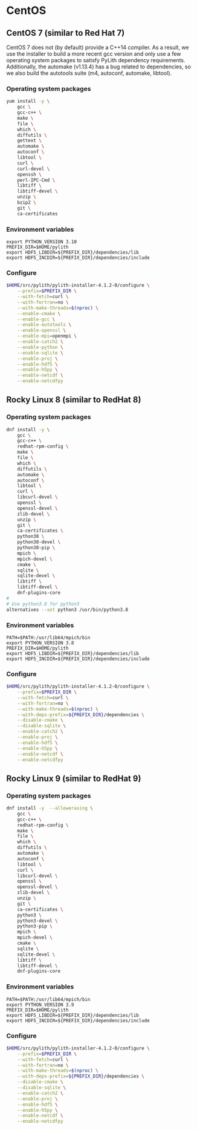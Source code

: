 # CentOS

## CentOS 7 (similar to Red Hat 7)

CentOS 7 does not (by default) provide a C++14 compiler.
As a result, we use the installer to build a more recent gcc version and only use a few operating system packages to satisfy PyLith dependency requirements.
Additionally, the automake (v1.13.4) has a bug related to dependencies, so we also build the autotools suite (m4, autoconf, automake, libtool).

### Operating system packages

```bash
yum install -y \
    gcc \
    gcc-c++ \
    make \
    file \
    which \
    diffutils \
    gettext \
    automake \
    autoconf \
    libtool \
    curl \
    curl-devel \
    openssh \
    perl-IPC-Cmd \
    libtiff \
    libtiff-devel \
    unzip \
    bzip2 \
    git \
    ca-certificates
```

### Environment variables

```
export PYTHON_VERSION 3.10
PREFIX_DIR=$HOME/pylith
export HDF5_LIBDIR=${PREFIX_DIR}/dependencies/lib
export HDF5_INCDIR=${PREFIX_DIR}/dependencies/include
```

### Configure

```bash
$HOME/src/pylith/pylith-installer-4.1.2-0/configure \
    --prefix=$PREFIX_DIR \
    --with-fetch=curl \
    --with-fortran=no \
    --with-make-threads=$(nproc) \
    --enable-cmake \
    --enable-gcc \
    --enable-autotools \
    --enable-openssl \
    --enable-mpi=openmpi \
    --enable-catch2 \
    --enable-python \
    --enable-sqlite \
    --enable-proj \
    --enable-hdf5 \
    --enable-h5py \
    --enable-netcdf \
    --enable-netcdfpy
```

## Rocky Linux 8 (similar to RedHat 8)

### Operating system packages

```bash
dnf install -y \
    gcc \
    gcc-c++ \
    redhat-rpm-config \
    make \
    file \
    which \
    diffutils \
    automake \
    autoconf \
    libtool \
    curl \
    libcurl-devel \
    openssl \
    openssl-devel \
    zlib-devel \
    unzip \
    git \
    ca-certificates \
    python38 \
    python38-devel \
    python38-pip \
    mpich \
    mpich-devel \
    cmake \
    sqlite \
    sqlite-devel \
    libtiff \
    libtiff-devel \
    dnf-plugins-core
#
# Use python3.8 for python3	
alternatives --set python3 /usr/bin/python3.8
```

### Environment variables

```
PATH=$PATH:/usr/lib64/mpich/bin
export PYTHON_VERSION 3.8
PREFIX_DIR=$HOME/pylith
export HDF5_LIBDIR=${PREFIX_DIR}/dependencies/lib
export HDF5_INCDIR=${PREFIX_DIR}/dependencies/include
```

### Configure

```bash
$HOME/src/pylith/pylith-installer-4.1.2-0/configure \
    --prefix=$PREFIX_DIR \
    --with-fetch=curl \
    --with-fortran=no \
    --with-make-threads=$(nproc) \
    --with-deps-prefix=${PREFIX_DIR}/dependencies \
    --disable-cmake \
    --disable-sqlite \
    --enable-catch2 \
    --enable-proj \
    --enable-hdf5 \
    --enable-h5py \
    --enable-netcdf \
    --enable-netcdfpy
```

## Rocky Linux 9 (similar to RedHat 9)

### Operating system packages

```bash
dnf install -y  --allowerasing \
    gcc \
    gcc-c++ \
    redhat-rpm-config \
    make \
    file \
    which \
    diffutils \
    automake \
    autoconf \
    libtool \
    curl \
    libcurl-devel \
    openssl \
    openssl-devel \
    zlib-devel \
    unzip \
    git \
    ca-certificates \
    python3 \
    python3-devel \
    python3-pip \
    mpich \
    mpich-devel \
    cmake \
    sqlite \
    sqlite-devel \
    libtiff \
    libtiff-devel \
    dnf-plugins-core
```

### Environment variables

```
PATH=$PATH:/usr/lib64/mpich/bin
export PYTHON_VERSION 3.9
PREFIX_DIR=$HOME/pylith
export HDF5_LIBDIR=${PREFIX_DIR}/dependencies/lib
export HDF5_INCDIR=${PREFIX_DIR}/dependencies/include
```

### Configure

```bash
$HOME/src/pylith/pylith-installer-4.1.2-0/configure \
    --prefix=$PREFIX_DIR \
    --with-fetch=curl \
    --with-fortran=no \
    --with-make-threads=$(nproc) \
    --with-deps-prefix=${PREFIX_DIR}/dependencies \
    --disable-cmake \
    --disable-sqlite \
    --enable-catch2 \
    --enable-proj \
    --enable-hdf5 \
    --enable-h5py \
    --enable-netcdf \
    --enable-netcdfpy
```
